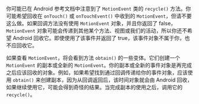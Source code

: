 你可能已在 Android 参考文档中注意到了 `MotionEvent` 类的 `recycle()` 方法。你可能希望回收在 `onTouch()` 或 `onTouchEvent()` 中收到的 `MotionEvent`，但请不要这么做。如果回调方法没有使用 `MotionEvent` 对象，并且你返回了 false，`MotionEvent` 对象可能会传递到其他某个方法、视图或我们的活动，所以你还不希望 Android 回收它。即使使用了该事件并返回了 true，该事件对象不属于你，也不应回收它。

如果查看 `MotionEvent`，将会看到方法 `obtain()` 的一些变体。它们创建一个 `MotionEvent` 的副本或全新的 `MotionEvent`。你的副本或全新的事件对象是再完成之后应该回收的对象。例如，如果希望找到通过回调传递给你的事件对象，应该使用 `obtain()` 来创建副本，因为从回调返回后，该时间对象就会由 Android 回收，如果继续使用它，可能会得到奇怪的结果。当完成副本的使用之后，调用它的 `recycle()`。

